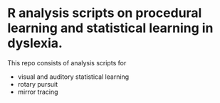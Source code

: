 # R analysis scripts on procedural learning and statistical learning in dyslexia.
This repo consists of analysis scripts for
* visual and auditory statistical learning
* rotary pursuit
* mirror tracing
